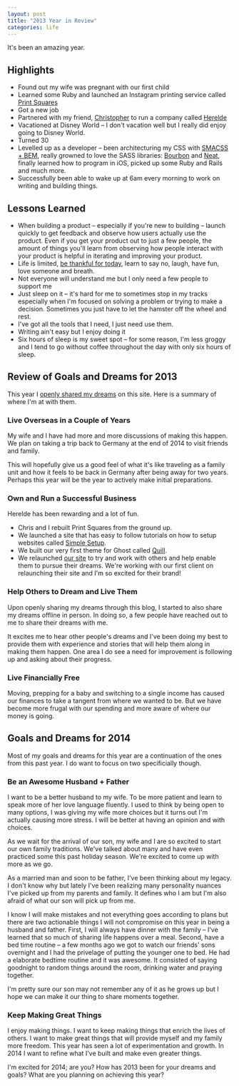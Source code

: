 ```yaml
---
layout: post
title: "2013 Year in Review"
categories: life
---
```


It's been an amazing year.

## Highlights
- Found out my wife was pregnant with our first child
- Learned some Ruby and launched an Instagram printing service called [Print Squares][ps]
- Got a new job
- Partnered with my friend, [Christopher][chris] to run a company called [Herelde][he]
- Vacationed at Disney World &ndash; I don't vacation well but I really did enjoy going to Disney World.
- Turned 30
- Levelled up as a developer &ndash; been architecturing my CSS with [SMACSS + BEM][css], really growned to love the SASS libraries: [Bourbon][bourbon] and [Neat][neat], finally learned how to program in iOS, picked up some Ruby and Rails and much more.
- Successfully been able to wake up at 6am every morning to work on writing and building things.

## Lessons Learned
- When building a product &ndash; especially if you're new to building &ndash; launch quickly to get feedback and observe how users actually use the product. Even if you get your product out to just a few people, the amount of things you'll learn from observing how people interact with your product is helpful in iterating and improving your product.
- Life is limited, [be thankful for today][today], learn to say no, laugh, have fun, love someone and breath.
- Not everyone will understand me but I only need a few people to support me
- Just sleep on it &ndash; it's hard for me to sometimes stop in my tracks especially when I'm focused on solving a problem or trying to make a decision. Sometimes you just have to let the hamster off the wheel and rest.
- I've got all the tools that I need, I just need use them.
- Writing ain't easy but I enjoy doing it
- Six hours of sleep is my sweet spot &ndash; for some reason, I'm less groggy and I tend to go without coffee throughout the day with only six hours of sleep.

## Review of Goals and Dreams for 2013
This year I [openly shared my dreams][dreams] on this site. Here is a summary of where I'm at with them.

### Live Overseas in a Couple of Years 
My wife and I have had more and more discussions of making this happen. We plan on taking a trip back to Germany at the end of 2014 to visit friends and family.

This will hopefully give us a good feel of what it's like traveling as a family unit and how it feels to be back in Germany after being away for two years. Perhaps this year will be the year to actively make initial preparations.

### Own and Run a Successful Business
Herelde has been rewarding and a lot of fun.

- Chris and I rebuilt Print Squares from the ground up. 
- We launched a site that has easy to follow tutorials on how to setup websites called [Simple Setup][ss].
- We built our very first theme for Ghost called [Quill][quill]. 
- We relaunched [our site][he] to try and work with others and help enable them to pursue their dreams. We're working with our first client on relaunching their site and I'm so excited for their brand!


### Help Others to Dream and Live Them
Upon openly sharing my dreams through this blog, I started to also share my dreams offline in person. In doing so, a few people have reached out to me to share their dreams with me.

It excites me to hear other people's dreams and I've been doing my best to provide them with experience and stories that will help them along in making them happen. One area I do see a need for improvement is following up and asking about their progress.

### Live Financially Free
Moving, prepping for a baby and switching to a single income has caused our finances to take a tangent from where we wanted to be. But we have become more frugal with our spending and more aware of where our money is going.

## Goals and Dreams for 2014
Most of my goals and dreams for this year are a continuation of the ones from this past year. I do want to focus on two specificially though.

### Be an Awesome Husband + Father
I want to be a better husband to my wife. To be more patient and learn to speak more of her love language fluently. I used to think by being open to many options, I was giving my wife more choices but it turns out I'm actually causing more stress. I will be better at having an opinion and with choices.

As we wait for the arrival of our son, my wife and I are so excited to start our own family traditions. We've talked about many and have even practiced some this past holiday season. We're excited to come up with more as we go.

As a married man and soon to be father, I've been thinking about my legacy. I don't know why but lately I've been realizing many personality nuances I've picked up from my parents and family. It defines who I am but I'm also afraid of what our son will pick up from me.

I know I will make mistakes and not everything goes according to plans but there are two actionable things I will not compromise on this year in being a husband and father. First, I will always have dinner with the family &ndash; I've learned that so much of sharing life happens over a meal. Second, have a bed time routine &ndash; a few months ago we got to watch our friends' sons overnight and I had the privelage of putting the younger one to bed. He had a elaborate bedtime routine and it was awesome. It consisted of saying goodnight to random things around the room, drinking water and praying together.

I'm pretty sure our son may not remember any of it as he grows up but I hope we can make it our thing to share moments together.

### Keep Making Great Things
I enjoy making things. I want to keep making things that enrich the lives of others. I want to make great things that will provide myself and my family more freedom. This year has seen a lot of experimentation and growth. In 2014 I want to refine what I've built and make even greater things.

I'm excited for 2014; are you? How has 2013 been for your dreams and goals? What are you planning on achieving this year?

[chris]: https://www.twitter.com/chrisliamlai
[he]: http://www.herelde.com
[ps]: https://www.printsquares.com
[css]: https://medium.com/objects-in-space/f6f404727
[bourbon]: http://bourbon.io
[neat]: http://neat.bourbon.io
[today]: http://michaellee.co/good-day/
[dreams]: http://michaellee.co/great-year-2013/
[ss]: http://www.simplesetup.co
[quill]: http://quill.herelde.com
